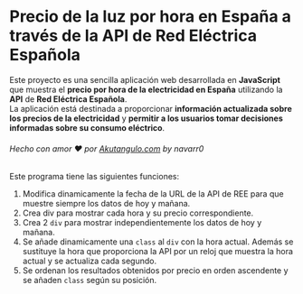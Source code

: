 # Precio de la luz por hora en España a través de la API de Red Eléctrica Española
Este proyecto es una sencilla aplicación web desarrollada en __JavaScript__ que muestra el **precio por hora de la electricidad en España** utilizando la __API__ de **Red Eléctrica Española**.  <br>
La aplicación está destinada a proporcionar **información actualizada sobre los precios de la electricidad** y **permitir a los usuarios tomar decisiones informadas sobre su consumo eléctrico**.  <br>
###### Hecho con amor :heart: por [Akutangulo.com](http://akutangulo.com/ "Akutangulo.com") by navarr0  
  
  Este programa tiene las siguientes funciones:  
  1. Modifica dinamicamente la fecha de la URL de la API de REE para que muestre siempre los datos de hoy y mañana.  
  2. Crea div para mostrar cada hora y su precio correspondiente.  
  3. Crea 2 ```div``` para mostrar independientemente los datos de hoy y mañana. 
  4. Se añade dinamicamente una ```class``` al ```div``` con la hora actual. Además se sustituye la hora que proporciona la API por un reloj que muestra la hora actual y se actualiza cada segundo.  
  5. Se ordenan los resultados obtenidos por precio en orden ascendente y se añaden ```class``` según su posición.  

